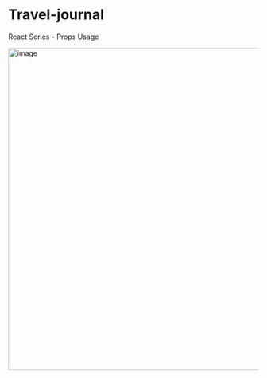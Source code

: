 # Travel-journal
React Series - Props Usage

<img width="1365" height="648" alt="image" src="https://github.com/user-attachments/assets/948c62bb-bfa9-480f-9fb6-d8090f84f435" />
